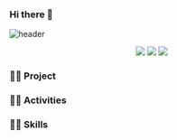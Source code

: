 ### Hi there 👋

![header](https://capsule-render.vercel.app/api?type=soft&color=auto&height=150&section=header&text=Gihyeon%20Github&fontSize=90)

<!-- 개발 언어 -->
<div align="center">
	<img src="https://img.shields.io/badge/Python-3776AB?style=flat&logo=Python&logoColor=white" />
	<img src="https://img.shields.io/badge/PyTorch-EE4C2C?style=flat&logo=pytorch&logoColor=white" />
	<img src="https://img.shields.io/badge/Keras-D00000?style=flat&logo=keras&logoColor=white" /><br>
	
</div>

### 👨‍🎓 Project
> 
>
>
### 👨‍🎓 Activities
>
>
>
### 👨‍🎓 Skills
>
>
>
<!-- <img src="https://github-readme-stats.vercel.app/api/top-langs/?username=gihyeon0903&layout=compact"><br><br> -->
